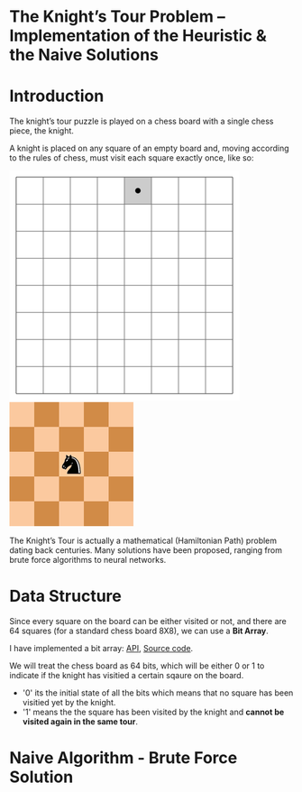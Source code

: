 # The Knight’s Tour Problem – Implementation of the Heuristic & the Naive Solutions

# Introduction

The knight’s tour puzzle is played on a chess board with a single chess piece, the knight. 

A knight is placed on any square of an empty board and, moving according to the rules of chess, must visit each square exactly once, like so:

![example of a knight tour](./images/knights-tour.gif) ![another example](./images/Knights-Tour-Animation.gif)

The Knight’s Tour is actually a mathematical (Hamiltonian Path) problem dating back centuries.  Many solutions have 
been proposed, ranging from brute force algorithms to neural networks.

# Data Structure

Since every square on the board can be either visited or not, and there are 64 squares (for a standard chess board 8X8), we can use a **Bit Array**.

I have implemented a bit array: [API](./api/bit_array.h), [Source code](./src/bit_array.c).

We will treat the chess board as 64 bits, which will be either 0 or 1 to indicate if the knight has visitied a certain sqaure on the board.
- '0' its the initial state of all the bits which means that no square has been visitied yet by the knight.
- '1' means the the square has been visited by the knight and **cannot be visited again in the same tour**.

# Naive Algorithm - Brute Force Solution








